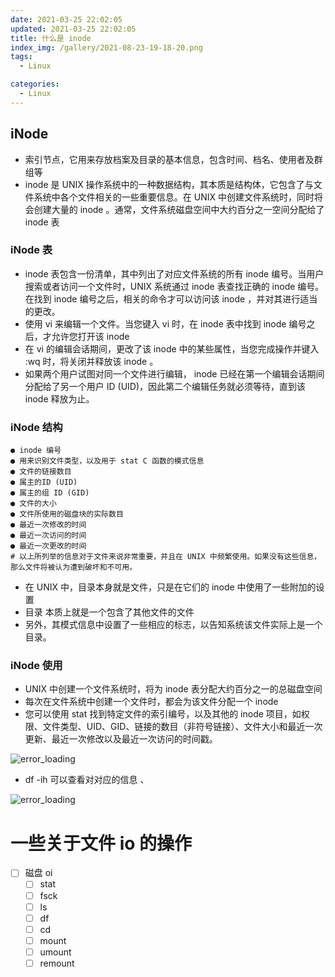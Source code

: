 ```yaml
---
date: 2021-03-25 22:02:05
updated: 2021-03-25 22:02:05
title: 什么是 inode
index_img: /gallery/2021-08-23-19-18-20.png
tags:
  - Linux

categories:
  - Linux
---
```


## iNode

- 索引节点，它用来存放档案及目录的基本信息，包含时间、档名、使用者及群组等
- inode 是 UNIX 操作系统中的一种数据结构，其本质是结构体，它包含了与文件系统中各个文件相关的一些重要信息。在 UNIX 中创建文件系统时，同时将会创建大量的 inode 。通常，文件系统磁盘空间中大约百分之一空间分配给了 inode 表

### iNode 表

- inode 表包含一份清单，其中列出了对应文件系统的所有 inode 编号。当用户搜索或者访问一个文件时，UNIX 系统通过 inode 表查找正确的 inode 编号。在找到 inode 编号之后，相关的命令才可以访问该 inode ，并对其进行适当的更改。
- 使用 vi 来编辑一个文件。当您键入 vi <filename> 时，在 inode 表中找到 inode 编号之后，才允许您打开该 inode
- 在 vi 的编辑会话期间，更改了该 inode 中的某些属性，当您完成操作并键入 :wq 时，将关闭并释放该 inode 。
- 如果两个用户试图对同一个文件进行编辑， inode 已经在第一个编辑会话期间分配给了另一个用户 ID (UID)，因此第二个编辑任务就必须等待，直到该 inode 释放为止。

### iNode 结构

```vim
● inode 编号
● 用来识别文件类型，以及用于 stat C 函数的模式信息
● 文件的链接数目
● 属主的ID (UID)
● 属主的组 ID (GID)
● 文件的大小
● 文件所使用的磁盘块的实际数目
● 最近一次修改的时间
● 最近一次访问的时间
● 最近一次更改的时间
# 以上所列举的信息对于文件来说非常重要，并且在 UNIX 中频繁使用。如果没有这些信息，那么文件将被认为遭到破坏和不可用。
```

- 在 UNIX 中，目录本身就是文件，只是在它们的 inode 中使用了一些附加的设置
- 目录 本质上就是一个包含了其他文件的文件
- 另外，其模式信息中设置了一些相应的标志，以告知系统该文件实际上是一个目录。

### iNode 使用

- UNIX 中创建一个文件系统时，将为 inode 表分配大约百分之一的总磁盘空间
- 每次在文件系统中创建一个文件时，都会为该文件分配一个 inode
- 您可以使用 stat 找到特定文件的索引编号，以及其他的 inode 项目，如权限、文件类型、UID、GID、链接的数目（非符号链接）、文件大小和最近一次更新、最近一次修改以及最近一次访问的时间戳。

![error_loading](/gallery/2021-03-25-21-58-00.png)

- df -ih 可以查看对对应的信息 、

![error_loading](/gallery/2021-03-25-21-54-46.png)

# 一些关于文件 io 的操作

- [ ] 磁盘 oi
  - [ ] stat
  - [ ] fsck
  - [ ] ls
  - [ ] df
  - [ ] cd
  - [ ] mount
  - [ ] umount
  - [ ] remount
